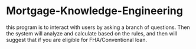 # Mortgage-Knowledge-Engineering
this program is to interact with users by asking a branch of questions. 
Then the system will analyze and calculate based on the rules, and then will suggest that if you are eligible for FHA/Conventional loan.   
